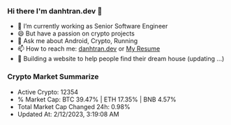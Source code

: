 ### Hi there I'm danhtran.dev 👋

- 🔭 I’m currently working as Senior Software Engineer
- 😄 But have a passion on crypto projects
- 💬 Ask me about Android, Crypto, Running 
- 📫 How to reach me: <a href="https://danhtran.dev" target="_blank">danhtran.dev</a> or <a href="Dan-Resume.pdf" target="_blank">My Resume</a>
- 🌱 Building a website to help people find their dream house (updating ...)

### Crypto Market Summarize
- Active Crypto: 12354
- % Market Cap: BTC 39.47% | ETH 17.35% | BNB 4.57%
- Total Market Cap Changed 24h: 0.98%
- Updated At: 2/12/2023, 3:19:08 AM
